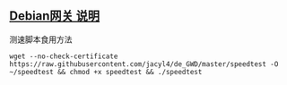 ## [Debian网关 说明](https://jacyl4.github.io/post/debian-gateway/)

测速脚本食用方法

```
wget --no-check-certificate https://raw.githubusercontent.com/jacyl4/de_GWD/master/speedtest -O ~/speedtest && chmod +x speedtest && ./speedtest
```
